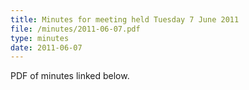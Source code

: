 ```yaml
---
title: Minutes for meeting held Tuesday 7 June 2011
file: /minutes/2011-06-07.pdf
type: minutes
date: 2011-06-07
---
```


PDF of minutes linked below.
